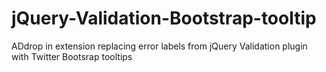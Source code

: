 jQuery-Validation-Bootstrap-tooltip
===================================

ADdrop in extension replacing error labels from jQuery Validation plugin with Twitter Bootsrap tooltips
